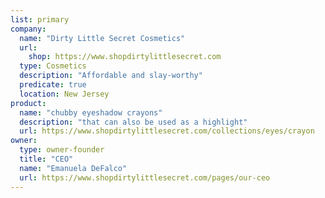 ```yaml
---
list: primary
company:
  name: "Dirty Little Secret Cosmetics"
  url:
    shop: https://www.shopdirtylittlesecret.com
  type: Cosmetics
  description: "Affordable and slay-worthy"
  predicate: true
  location: New Jersey
product:
  name: "chubby eyeshadow crayons"
  description: "that can also be used as a highlight"
  url: https://www.shopdirtylittlesecret.com/collections/eyes/crayon
owner:
  type: owner-founder
  title: "CEO"
  name: "Emanuela DeFalco"
  url: https://www.shopdirtylittlesecret.com/pages/our-ceo
---
```

